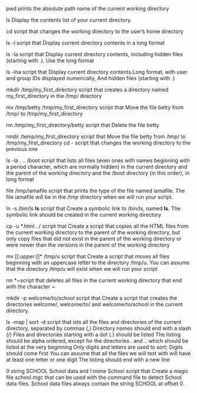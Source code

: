 pwd prints the absolute path name of the current working directory

ls Display the contents list of your current directory.

cd script that changes the working directory to the user’s home directory

ls -l script that Display current directory contents in a long format

ls -la script that Display current directory contents, including hidden files (starting with .). Use the long format

ls -lna script that Display current directory contents.Long format, with user and group IDs displayed numerically, And hidden files (starting with .)

mkdir /tmp/my_first_directory script that creates a directory named my_first_directory in the /tmp/ directory

mv /tmp/betty /tmp/my_first_directory script that Move the file betty from /tmp/ to /tmp/my_first_directory

rm /tmp/my_first_directory/betty script that Delete the file betty

rmdir /temp/my_first_directory script that Move the file betty from /tmp/ to /tmp/my_first_directory
cd - script that changes the working directory to the previous one

ls -la . .. /boot script that lists all files (even ones with names beginning with a period character, which are normally hidden) in the current directory and the parent of the working directory and the /boot directory (in this order), in long format

file /tmp/iamafile script that prints the type of the file named iamafile. The file iamafile will be in the /tmp directory when we will run your script.

ln -s /bin/ls __ls__ script that Create a symbolic link to /bin/ls, named __ls__. The symbolic link should be created in the current working directory

cp -u *.html ../ script that Create a script that copies all the HTML files from the current working directory to the parent of the working directory, but only copy files that did not exist in the parent of the working directory or were newer than the versions in the parent of the working directory

mv [[:upper:]]* /tmp/u script that Create a script that moves all files beginning with an uppercase letter to the directory /tmp/u. You can assume that the directory /tmp/u will exist when we will run your script

rm *~script that deletes all files in the current working directory that end with the character ~

mkdir -p welcome/to/school script that Create a script that creates the directories welcome/, welcome/to/ and welcome/to/school in the current directory.

ls -map | sort -d script that ists all the files and directories of the current directory, separated by commas (,)
Directory names should end with a slash (/)
Files and directories starting with a dot (.) should be listed
The listing should be alpha ordered, except for the directories . and .. which should be listed at the very beginning
Only digits and letters are used to sort; Digits should come first
You can assume that all the files we will test with will have at least one letter or one digit
The listing should end with a new line

 0 string SCHOOL School data and !:mime School script that Create a magic file school.mgc that can be used with the command file to detect School data files. School data files always contain the string SCHOOL at offset 0.


